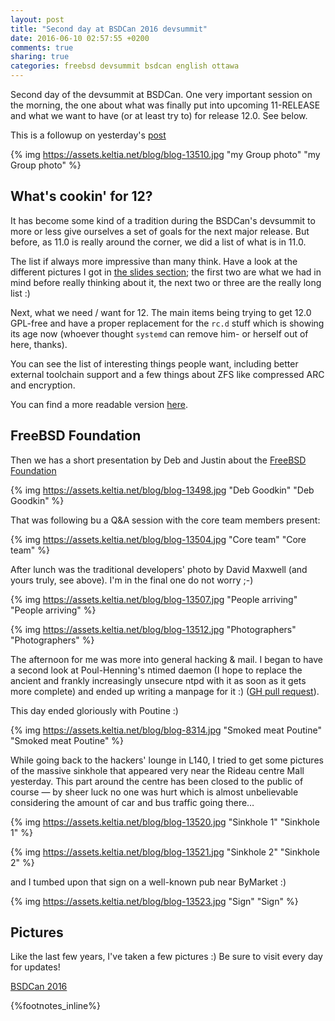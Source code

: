```yaml
---
layout: post
title: "Second day at BSDCan 2016 devsummit"
date: 2016-06-10 02:57:55 +0200
comments: true
sharing: true
categories: freebsd devsummit bsdcan english ottawa
---
```


Second day of the devsummit at BSDCan. One very important session on the morning, the one about what was finally put into upcoming 11-RELEASE and what we want to have (or at least try to) for release 12.0.  See below.

This is a followup on yesterday's [post](/2016/06/09/first-day-at-bsdcan-2016-devsummit/)

{% img https://assets.keltia.net/blog/blog-13510.jpg "my Group photo" "my Group photo" %}
<!--more-->
What's cookin' for 12?
----------------------
It has become some kind of a tradition during the BSDCan's devsummit to more or less give ourselves a set of goals for the next major release.  But before, as 11.0 is really around the corner, we did a list of what is in 11.0.

The list if always more impressive than many think.  Have a look at the different pictures I got in [the slides section](https://assets.keltia.net/photos/BSDCan-2016/Devsummit-slides/index_2.html); the first two are what we had in mind before really thinking about it, the next two or three are the really long list :)

Next, what we need / want for 12.  The main items being trying to get 12.0 GPL-free and have a proper replacement for the `rc.d` stuff which is showing its age now (whoever thought `systemd` can remove him- or herself out of here, thanks).

You can see the list of interesting things people want, including better external toolchain support and a few things about ZFS like compressed ARC and encryption.

You can find a more readable version [here](https://pad.riseup.net/p/FreeBSD_11_12).

FreeBSD Foundation
------------------
Then we has a short presentation by Deb and Justin about the [FreeBSD Foundation](https://www.freebsdfoundation.org/)

{% img https://assets.keltia.net/blog/blog-13498.jpg "Deb Goodkin" "Deb Goodkin" %}

That was following bu a Q&A session with the core team members present:

{% img https://assets.keltia.net/blog/blog-13504.jpg "Core team" "Core team" %}

After lunch was the traditional developers' photo by David Maxwell (and yours truly, see above).  I'm in the final one do not worry ;-)

{% img https://assets.keltia.net/blog/blog-13507.jpg "People arriving" "People arriving" %}

{% img https://assets.keltia.net/blog/blog-13512.jpg "Photographers" "Photographers" %}

The afternoon for me was more into general hacking & mail.  I began to have a second look at Poul-Henning's ntimed daemon (I hope to replace the ancient and frankly increasingly unsecure ntpd with it as soon as it gets more complete) and ended up writing a manpage for it :) ([GH pull request](https://github.com/bsdphk/Ntimed/pull/32)).

This day ended gloriously with Poutine :)

{% img https://assets.keltia.net/blog/blog-8314.jpg "Smoked meat Poutine" "Smoked meat Poutine" %}

While going back to the hackers' lounge in L140, I tried to get some pictures of the massive sinkhole that appeared very near the Rideau centre Mall yesterday.  This part around the centre has been closed to the public of course — by sheer luck no one was hurt which is almost unbelievable considering the amount of car and bus traffic going there…

{% img https://assets.keltia.net/blog/blog-13520.jpg "Sinkhole 1" "Sinkhole 1" %}

{% img https://assets.keltia.net/blog/blog-13521.jpg "Sinkhole 2" "Sinkhole 2" %}

and I tumbed upon that sign on a well-known pub near ByMarket :)

{% img https://assets.keltia.net/blog/blog-13523.jpg "Sign" "Sign" %}


Pictures
--------
Like the last few years, I've taken a few pictures :)  Be sure to visit every day for updates!

[BSDCan 2016](https://assets.keltia.net/photos/BSDCan-2016/)

{%footnotes_inline%}
